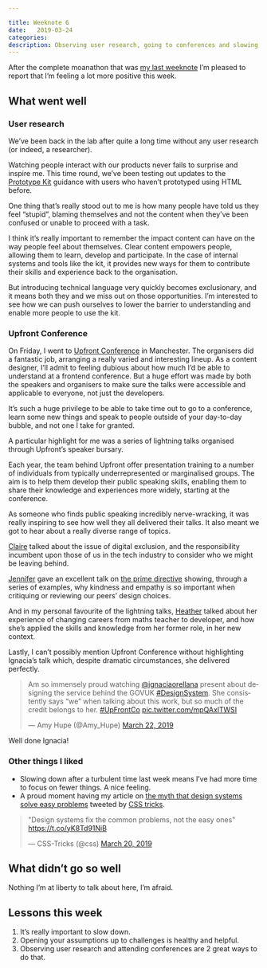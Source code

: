 ```yaml
---

title: Weeknote 6
date:   2019-03-24
categories:
description: Observing user research, going to conferences and slowing down, in weeknote 6.
---
```


After the complete moanathon that was [my last weeknote](weeknotes/weeknote-5) I’m pleased to report that I’m feeling a lot more positive this week.  

## What went well

### User research

We’ve been back in the lab after quite a long time without any user research (or indeed, a researcher). 

Watching people interact with our products never fails to surprise and inspire me. This time round, we’ve been testing out updates to the [Prototype Kit](https://govuk-prototype-kit.herokuapp.com/docs) guidance with users who haven’t prototyped using HTML before.

One thing that’s really stood out to me is how many people have told us they feel “stupid”, blaming themselves and not the content when they’ve been confused or unable to proceed with a task.

I think it’s really important to remember the impact content can have on the way people feel about themselves. Clear content empowers people, allowing them to learn, develop and participate. In the case of internal systems and tools like the kit, it provides new ways for them to contribute their skills and experience back to the organisation. 

But introducing technical language very quickly becomes exclusionary, and it means both they and we miss out on those opportunities. I’m interested to see how we can push ourselves to lower the barrier to understanding and enable more people to use the kit.

### Upfront Conference

On Friday, I went to [Upfront Conference](http://upfrontconf.com/) in Manchester. The organisers did a fantastic job, arranging a really varied and interesting lineup. As a content designer, I’ll admit to feeling dubious about how much I’d be able to understand at a frontend conference. But a huge effort was made by both the speakers and organisers to make sure the talks were accessible and applicable to everyone, not just the developers.

It’s such a huge privilege to be able to take time out to go to a conference, learn some new things and speak to people outside of your day-to-day bubble, and not one I take for granted.

A particular highlight for me was a series of lightning talks organised through Upfront’s speaker bursary. 

Each year, the team behind Upfront offer presentation training to a number of individuals from typically underrepresented or marginalised groups. The aim is to help them develop their public speaking skills, enabling them to share their knowledge and experiences more widely, starting at the conference.

As someone who finds public speaking incredibly nerve-wracking, it was really inspiring to see how well they all delivered their talks. It also meant we got to hear about a really diverse range of topics.

[Claire](https://twitter.com/WorthyOnTheWeb) talked about the issue of digital exclusion, and the responsibility incumbent upon those of us in the tech industry to consider who we might be leaving behind.

[Jennifer](https://twitter.com/__jcmc) gave an excellent talk on [the prime directive](http://retrospectivewiki.org/index.php?title=The_Prime_Directive) showing, through a series of examples, why kindness and empathy is so important when critiquing or reviewing our peers’ design choices.

And in my personal favourite of the lightning talks, [Heather](https://twitter.com/helloxheather) talked about her experience of changing careers from maths teacher to developer, and how she’s applied the skills and knowledge from her former role, in her new context.

Lastly, I can’t possibly mention Upfront Conference without highlighting Ignacia’s talk which, despite dramatic circumstances, she delivered perfectly.

<blockquote class="twitter-tweet" data-lang="en"><p lang="en" dir="ltr">Am so immensely proud watching <a href="https://twitter.com/ignaciaorellana?ref_src=twsrc%5Etfw">@ignaciaorellana</a> present about designing the service behind the GOVUK <a href="https://twitter.com/hashtag/DesignSystem?src=hash&amp;ref_src=twsrc%5Etfw">#DesignSystem</a>. She consistently says “we” when talking about this work, but so much of the credit belongs to her. <a href="https://twitter.com/hashtag/UpFrontCo?src=hash&amp;ref_src=twsrc%5Etfw">#UpFrontCo</a> <a href="https://t.co/mpQAxlTWSI">pic.twitter.com/mpQAxlTWSI</a></p>&mdash; Amy Hupe (@Amy_Hupe) <a href="https://twitter.com/Amy_Hupe/status/1109045076049776640?ref_src=twsrc%5Etfw">March 22, 2019</a></blockquote>
<script async src="https://platform.twitter.com/widgets.js" charset="utf-8"></script>

Well done Ignacia!

### Other things I liked 

- Slowing down after a turbulent time last week means I’ve had more time to focus on fewer things. A nice feeling.
- A proud moment having my article on [the myth that design systems solve easy problems](/articles/) tweeted by [CSS tricks](https://twitter.com/css).

<blockquote class="twitter-tweet" data-lang="en"><p lang="en" dir="ltr">&quot;Design systems fix the common problems, not the easy ones&quot; <a href="https://t.co/yK8Td91NiB">https://t.co/yK8Td91NiB</a></p>&mdash; CSS-Tricks (@css) <a href="https://twitter.com/css/status/1108355763070779393?ref_src=twsrc%5Etfw">March 20, 2019</a></blockquote>
<script async src="https://platform.twitter.com/widgets.js" charset="utf-8"></script>

## What didn’t go so well

Nothing I’m at liberty to talk about here, I’m afraid. 

## Lessons this week

1. It’s really important to slow down.
2. Opening your assumptions up to challenges is healthy and helpful.
3. Observing user research and attending conferences are 2 great ways to do that.

